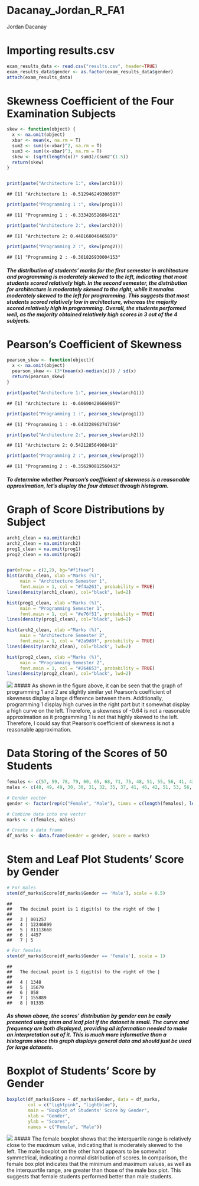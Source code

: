 Dacanay_Jordan_R_FA1
================
Jordan Dacanay

# Importing results.csv

``` r
exam_results_data <- read.csv("results.csv", header=TRUE)
exam_results_data$gender <- as.factor(exam_results_data$gender)
attach(exam_results_data)
```

# Skewness Coefficient of the Four Examination Subjects

``` r
skew <- function(object) {
  x <- na.omit(object)
  xbar <- mean(x, na.rm = T)
  sum2 <- sum((x-xbar)^2, na.rm = T)
  sum3 <- sum((x-xbar)^3, na.rm = T)
  skew <- (sqrt(length(x))* sum3)/(sum2^(1.5))
  return(skew)
}


print(paste("Architecture 1:", skew(arch1)))
```

    ## [1] "Architecture 1: -0.512946249306507"

``` r
print(paste("Programming 1 :", skew(prog1)))
```

    ## [1] "Programming 1 : -0.333426526864521"

``` r
print(paste("Architecture 2:", skew(arch2)))
```

    ## [1] "Architecture 2: 0.448160046465879"

``` r
print(paste("Programming 2 :", skew(prog2)))
```

    ## [1] "Programming 2 : -0.301826930004153"

##### The distribution of students’ marks for the first semester in architecture and programming is moderately skewed to the left, indicating that most students scored relatively high. In the second semester, the distribution for architecture is moderately skewed to the right, while it remains moderately skewed to the left for programming. This suggests that most students scored relatively low in architecture, whereas the majority scored relatively high in programming. Overall, the students performed well, as the majority obtained relatively high scores in 3 out of the 4 subjects.

# Pearson’s Coefficient of Skewness

``` r
pearson_skew <- function(object){
  x <- na.omit(object)
  pearson_skew <- (3*(mean(x)-median(x))) / sd(x)
  return(pearson_skew)
}

print(paste("Architecture 1:", pearson_skew(arch1)))
```

    ## [1] "Architecture 1: -0.606904206669057"

``` r
print(paste("Programming 1 :", pearson_skew(prog1)))
```

    ## [1] "Programming 1 : -0.643228962747166"

``` r
print(paste("Architecture 2:", pearson_skew(arch2)))
```

    ## [1] "Architecture 2: 0.542128564908418"

``` r
print(paste("Programming 2 :", pearson_skew(prog2)))
```

    ## [1] "Programming 2 : -0.356290812560432"

##### To determine whether Pearson’s coefficient of skewness is a reasonable approximation, let’s display the four dataset through histogram.

# Graph of Score Distributions by Subject

``` r
arch1_clean = na.omit(arch1)
arch2_clean = na.omit(arch2)
prog1_clean = na.omit(prog1)
prog2_clean = na.omit(prog2)


par(mfrow = c(2,2), bg="#f1faee")
hist(arch1_clean, xlab ="Marks (%)",
     main = "Architecture Semester 1",
     font.main = 1, col = "#f4a261", probability = TRUE)
lines(density(arch1_clean), col="black", lwd=2)

hist(prog1_clean, xlab ="Marks (%)",
     main = "Programming Semester 1",
     font.main = 1, col = "#e76f51", probability = TRUE)
lines(density(prog1_clean), col="black", lwd=2)

hist(arch2_clean, xlab ="Marks (%)",
     main = "Architecture Semester 2",
     font.main = 1, col = "#2a9d8f", probability = TRUE)
lines(density(arch2_clean), col="black", lwd=2)

hist(prog2_clean, xlab ="Marks (%)",
     main = "Programming Semester 2",
     font.main = 1, col = "#264653", probability = TRUE)
lines(density(prog2_clean), col="black", lwd=2)
```

![](Dacanay_Jordan_R_FA1_files/figure-gfm/unnamed-chunk-4-1.png)<!-- -->
\##### As shown in the figure above, it can be seen that the graph of
programming 1 and 2 are slightly similar yet Pearson’s coefficient of
skewness display a large difference between them. Additionally,
programming 1 display high curves in the right part but it somewhat
display a high curve on the left. Therefore, a skewness of -0.64 is not
a reasonable approximation as it programming 1 is not that highly skewed
to the left. Therefore, I could say that Pearson’s coefficient of
skewness is not a reasonable approximation.

# Data Storing of the Scores of 50 Students

``` r
females <- c(57, 59, 78, 79, 60, 65, 68, 71, 75, 48, 51, 55, 56, 41, 43, 44, 75, 78, 80, 81, 83, 83, 85)
males <- c(48, 49, 49, 30, 30, 31, 32, 35, 37, 41, 46, 42, 51, 53, 56, 42, 44, 50, 51, 65, 67, 51, 56, 58, 64, 64, 75)

# Gender vector
gender <- factor(rep(c("Female", "Male"), times = c(length(females), length(males))))

# Combine data into one vector
marks <- c(females, males)

# Create a data frame
df_marks <- data.frame(Gender = gender, Score = marks)
```

# Stem and Leaf Plot Students’ Score by Gender

``` r
# For males
stem(df_marks$Score[df_marks$Gender == 'Male'], scale = 0.5)
```

    ## 
    ##   The decimal point is 1 digit(s) to the right of the |
    ## 
    ##   3 | 001257
    ##   4 | 12246899
    ##   5 | 01113668
    ##   6 | 4457
    ##   7 | 5

``` r
# For females
stem(df_marks$Score[df_marks$Gender == 'Female'], scale = 1)
```

    ## 
    ##   The decimal point is 1 digit(s) to the right of the |
    ## 
    ##   4 | 1348
    ##   5 | 15679
    ##   6 | 058
    ##   7 | 155889
    ##   8 | 01335

##### As shown above, the scores’ distribution by gender can be easily presented using stem and leaf plot if the dataset is small. The curve and frequency are both displayed, providing all information needed to make an interpretation out of it. This is much more informative than a histogram since this graph displays general data and should just be used for large datasets.

# Boxplot of Students’ Score by Gender

``` r
boxplot(df_marks$Score ~ df_marks$Gender, data = df_marks, 
        col = c("lightpink", "lightblue"),
        main = "Boxplot of Students' Score by Gender", 
        xlab = "Gender", 
        ylab = "Scores",
        names = c("Female", "Male"))
```

![](Dacanay_Jordan_R_FA1_files/figure-gfm/unnamed-chunk-7-1.png)<!-- -->
\##### The female boxplot shows that the interquartile range is
relatively close to the maximum value, indicating that is moderately
skewed to the left. The male boxplot on the other hand appears to be
somewhat symmetrical, indicating a normal distribution of scores. In
comparison, the female box plot indicates that the minimum and maximum
values, as well as the interquartile range, are greater than those of
the male box plot. This suggests that female students performed better
than male students.
